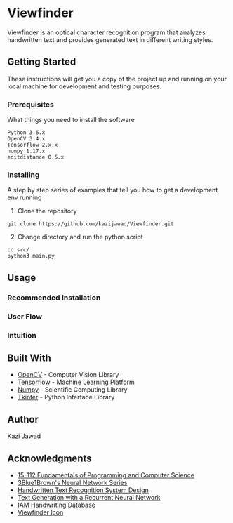 # Viewfinder

Viewfinder is an optical character recognition program that analyzes handwritten text and provides generated text in different writing styles.

## Getting Started

These instructions will get you a copy of the project up and running on your local machine for development and testing purposes.

### Prerequisites

What things you need to install the software

```
Python 3.6.x
OpenCV 3.4.x
Tensorflow 2.x.x
numpy 1.17.x
editdistance 0.5.x
```

### Installing

A step by step series of examples that tell you how to get a development env running

1. Clone the repository
```
git clone https://github.com/kazijawad/Viewfinder.git
```

2. Change directory and run the python script
```
cd src/
python3 main.py
```

## Usage

### Recommended Installation

### User Flow

### Intuition

## Built With

* [OpenCV](https://opencv.org/) - Computer Vision Library
* [Tensorflow](https://www.tensorflow.org/) - Machine Learning Platform
* [Numpy](https://numpy.org/) - Scientific Computing Library
* [Tkinter](https://docs.python.org/3/library/tkinter.html) - Python Interface Library

## Author

Kazi Jawad

## Acknowledgments

* [15-112 Fundamentals of Programming and Computer Science](https://www.cs.cmu.edu/~112)
* [3Blue1Brown's Neural Network Series](https://www.3blue1brown.com/neural-networks)
* [Handwritten Text Recognition System Design](https://towardsdatascience.com/2326a3487cd5)
* [Text Generation with a Recurrent Neural Network](https://www.tensorflow.org/tutorials/text/text_generation)
* [IAM Handwriting Database](http://www.fki.inf.unibe.ch/databases/iam-handwriting-database)
* [Viewfinder Icon](https://www.flaticon.com/authors/freepik)
